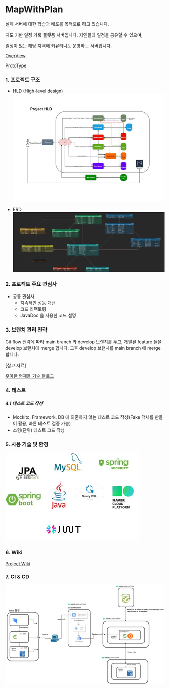 MapWithPlan
===========
실제 서버에 대한 학습과 배포를 목적으로 하고 있습니다.

지도 기반 일정 기록 플랫폼 서버입니다.
지인들과 일정을 공유할 수 있으며,

일정이 있는 해당 지역에 커뮤티니도 운영하는 서버입니다.


 [OverView](https://ovenapp.io/view/igQ9zwNX8hZeELH4pUkpYjcAqXwPrMgd/)

 [ProtoType](https://ovenapp.io/view/kQ9bpGlA8kSjXexXvNPTym1u2JSNatnK/)

### 1. 프로젝트 구조
- HLD (High-level design)
  ![img_1.png](img_1.png)

- ERD
  ![img_2.png](img_2.png)


### 2. 프로젝트 주요 관심사
- 공통 관심사
  - 지속적인 성능 개선
  - 코드 리팩토링
  - JavaDoc 을 사용한 코드 설명


### 3. 브랜치 관리 전략

Git flow 전략에 따라 main branch 와 develop 브랜치를 두고,
개발된 feature 들을 develop 브랜치에 merge 합니다.
그후 develop 브랜치를 main branch 에 merge 합니다. 


[참고 자료]

[우아한 형제들 기술 블로그](https://techblog.woowahan.com/2553/)

### 4. 테스트

##### 4.1 테스트 코드 작성

- Mockito, Framework, DB 에 의존하지 않는 테스트 코드 작성(Fake 객체를 만들어 활용, 빠른 테스트 검증 가능) 
- 소형(단위) 테스트 코드 작성

### 5. 사용 기술 및 환경

![img_3.png](img_3.png)

### 6. Wiki
[Project Wiki](https://github.com/f-lab-edu/map-plan/wiki)

### 7. CI & CD

![img.png](img.png)




